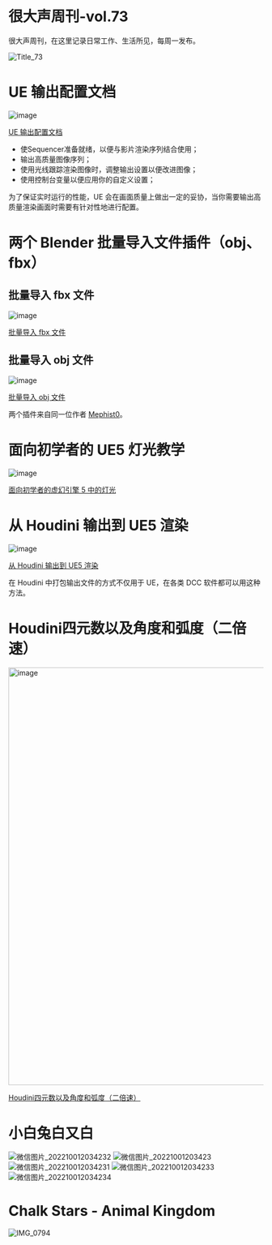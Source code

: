 # 很大声周刊-vol.73
很大声周刊，在这里记录日常工作、生活所见，每周一发布。

![Title_73](https://user-images.githubusercontent.com/20842136/193410349-38c49363-04a7-41c6-99d6-74a850882647.png)

# UE 输出配置文档
![image](https://user-images.githubusercontent.com/20842136/193409321-544db98a-d86c-4d55-b860-156dc4f50144.png)

[UE 输出配置文档](https://docs.unrealengine.com/5.0/en-US/rendering-high-quality-frames-with-movie-render-queue-in-unreal-engine/)

- 使Sequencer准备就绪，以便与影片渲染序列结合使用；
- 输出高质量图像序列；
- 使用光线跟踪渲染图像时，调整输出设置以便改进图像；
- 使用控制台变量以便应用你的自定义设置；

为了保证实时运行的性能，UE 会在画面质量上做出一定的妥协，当你需要输出高质量渲染画面时需要有针对性地进行配置。

# 两个 Blender 批量导入文件插件（obj、fbx）

## 批量导入 fbx 文件
![image](https://user-images.githubusercontent.com/20842136/193408444-06a9885f-27e2-4d27-969e-ea9ee4b49283.png)

[批量导入 fbx 文件](https://blenderartists.org/t/import-multiple-fbx-files-for-blender-2-8x/1186108)

## 批量导入 obj 文件
![image](https://user-images.githubusercontent.com/20842136/193408411-9f3e8b66-4b81-4d2c-849c-df9f42730bed.png)

[批量导入 obj 文件](https://blenderartists.org/t/import-multiple-obj-files-for-blender-2-8-3-x/1164372)

两个插件来自同一位作者 [Mephist0](https://blenderartists.org/t/import-multiple-fbx-files-for-blender-2-8x/1186108)。

# 面向初学者的 UE5 灯光教学
![image](https://user-images.githubusercontent.com/20842136/193408885-40241b9d-7e01-4a72-b113-65967590cfec.png)

[面向初学者的虚幻引擎 5 中的灯光](https://www.youtube.com/watch?v=fSbBsXbjxPo&list=LL&index=9)

# 从 Houdini 输出到 UE5 渲染
![image](https://user-images.githubusercontent.com/20842136/193408981-f5d18ebe-f518-4449-a5e2-27fbd3cb0663.png)

[从 Houdini 输出到 UE5 渲染](https://www.youtube.com/watch?v=_RqRsHvpFE0&list=LL&index=13&t=167s)

在 Houdini 中打包输出文件的方式不仅用于 UE，在各类 DCC 软件都可以用这种方法。

# Houdini四元数以及角度和弧度（二倍速）
<img width="824" alt="image" src="https://user-images.githubusercontent.com/20842136/193461282-13946cf5-585b-473d-b70a-d67959f908f9.png">

[Houdini四元数以及角度和弧度（二倍速）](https://www.bilibili.com/video/BV1Kd4y1G7Uf/?spm_id_from=333.1007.tianma.1-1-1.click&vd_source=6c68891752436b0097051bf700e169a9)

# 小白兔白又白
![微信图片_202210012034232](https://user-images.githubusercontent.com/20842136/193409863-c3fe673d-1082-47b7-acf2-370e31daf602.jpg)
![微信图片_20221001203423](https://user-images.githubusercontent.com/20842136/193409858-766ba93d-c0c6-4c4e-8fb4-ab129342265e.jpg)
![微信图片_202210012034231](https://user-images.githubusercontent.com/20842136/193409861-09a4a096-b1df-4118-80ca-b76469b67be6.jpg)
![微信图片_202210012034233](https://user-images.githubusercontent.com/20842136/193409865-e41c789a-a404-4a32-be34-b78c8d828baf.jpg)
![微信图片_202210012034234](https://user-images.githubusercontent.com/20842136/193409867-a5639c24-f9ad-4de7-b56e-590e3aefead9.jpg)

# Chalk Stars - Animal Kingdom
![IMG_0794](https://user-images.githubusercontent.com/20842136/193461213-ca12e574-289d-4ca3-921c-d6222459d8cd.JPG)
